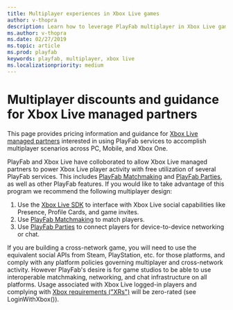 ```yaml
---
title: Multiplayer experiences in Xbox Live games
author: v-thopra
description: Learn how to leverage PlayFab multiplayer in Xbox Live games.
ms.author: v-thopra
ms.date: 02/27/2019
ms.topic: article
ms.prod: playfab
keywords: playfab, multiplayer, xbox live
ms.localizationpriority: medium
---
```


# Multiplayer discounts and guidance for Xbox Live managed partners

This page provides pricing information and guidance for [Xbox Live managed partners](https://docs.microsoft.com/en-us/windows/uwp/xbox-live/get-started-with-partner/get-started-with-xbox-live-partner) interested in using PlayFab services to accomplish multiplayer scenarios across PC, Mobile, and Xbox One.

PlayFab and Xbox Live have colloborated to allow Xbox Live managed partners to power Xbox Live player activity with free utilization of several PlayFab services. This includes [PlayFab Matchmaking](https://review.docs.microsoft.com/en-us/gaming/playfab/features/multiplayer/matchmaking/?branch=master) and [PlayFab Parties](http://aka.ms/Bumblelion), as well as other PlayFab features<!-- (TBD link)-->. If you would like to take advantage of this program we recommend the following multiplayer design:

1. Use the [Xbox Live SDK](https://docs.microsoft.com/en-us/windows/uwp/xbox-live/developer-program-overview) to interface with Xbox Live social capabilities like Presence, Profile Cards, and game invites. 
2. Use [PlayFab Matchmaking](https://review.docs.microsoft.com/en-us/gaming/playfab/features/multiplayer/matchmaking/?branch=master) to match players.
3. Use [PlayFab Parties](https://review.docs.microsoft.com/en-us/gaming/playfab/features/multiplayer/networking/pricing?branch=master) to connect players for device-to-device networking or chat.

If you are building a cross-network game, you will need to use the equivalent social APIs from Steam, PlayStation, etc. for those platforms, and comply with any platform policies governing multiplayer and cross-network activity. However PlayFab's desire is for game studios to be able to use interoperable matchmaking, networking, and chat infrastructure on all platforms. Usage associated with Xbox Live logged-in players and complying with [Xbox requirements ("XRs")](https://developer.microsoft.com/en-us/games/xbox/partner/live-requirements) will be zero-rated (see LoginWithXbox()).
